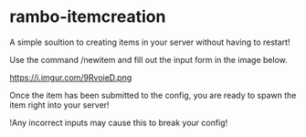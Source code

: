 # rambo-itemcreation

A simple soultion to creating items in your server without having to restart!

Use the command /newitem and fill out the input form in the image below.

https://i.imgur.com/9RvoieD.png

Once the item has been submitted to the config, you are ready to spawn the item right into your server!

!Any incorrect inputs may cause this to break your config!
